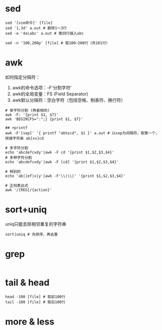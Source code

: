# sed
```shell
sed '[vim命令]' [file]
sed '1,3d' a.out # 删除1～3行
sed -e '4a\abc' a.out # 第四行插入abc

sed -n '100,200p' [file] # 取100~200行（共101行）
```
# awk
如何指定分隔符：
1. awk的命令选项：-F'分割字符'
2. awk的全局变量：FS (Field Separator)
3. awk默认分隔符：空白字符（包括空格、制表符、换行符）
```shell
# 单字符分割 (两者相同)
awk -F: '{print $1, $7}'
awk 'BEGIN{FS=":";} {print $1, $7}'

## +printf
awk -F'[sep]' '{ printf "ab%scd", $1 }' a.out # 以sep为间隔符，取第一个，拼接字符串 ab[xx]cd

# 多字符分割
echo 'abcdefcxdy'|awk -F cd '{print $1,$2,$3,$4}'
# 多种字符分割
echo 'abcdefcxdy'|awk -F [cd] '{print $1,$2,$3,$4}'

# 特别的
echo 'ab||ef|x|y'|awk -F'\\|\\|' '{print $1,$2,$3,$4}'

# 正则表达式
awk '/[REG]/{action}'
```

# sort+uniq
uniq只能去除相邻重复的字符串
```shell
sort|uniq # 先排序，再去重
```

# grep
```shell
```
# tail & head
```shell
head -100 [file] # 取前100行
tail -100 [file] # 取后100行
```
# more & less
```shell
```